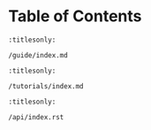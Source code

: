 # Table of Contents

```{toctree}
:titlesonly:

/guide/index.md
```

```{toctree}
:titlesonly:

/tutorials/index.md
```

```{toctree}
:titlesonly:

/api/index.rst
```

